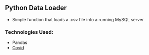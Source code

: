 ## Python Data Loader

- Simple function that loads a .csv file into a running MySQL server

### Technologies Used:

- Pandas
- [Covid](https://ourworldindata.org/coronavirus-source-data)

